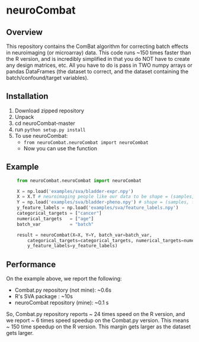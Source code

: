 # neuroCombat

## Overview
This repository contains the ComBat algorithm for correcting batch effects in neuroimaging (or microarray) data. This code runs ~150 times faster than the R version, and is incredibly simplified in that you do NOT have to create any design matrices, etc. All you have to do is pass in TWO numpy arrays or pandas DataFrames (the dataset to correct, and the dataset containing the batch/confound/target variables).

## Installation
1. Download zipped repository
2. Unpack
3. cd neuroCombat-master
4. run `python setup.py install`
5. To use neuroCombat:
	- `from neuroCombat.neuroCombat import neuroCombat`
	- Now you can use the function

## Example
```python
	from neuroCombat.neuroCombat import neuroCombat

	X = np.load('examples/sva/bladder-expr.npy')
	X = X.T # neuroimaging people like our data to be shape = (samples, features)
	Y = np.load('examples/sva/bladder-pheno.npy') # shape = (samples, features)
	y_feature_labels = np.load('examples/sva/feature_labels.npy')
	categorical_targets = ["cancer"]
	numerical_targets 	= ["age"]
	batch_var 			= "batch"

	result = neuroCombat(X=X, Y=Y, batch_var=batch_var,
		categorical_targets=categorical_targets, numerical_targets=numerical_targets,
		y_feature_labels=y_feature_labels)
```

## Performance
On the example above, we report the following:

- Combat.py repository (not mine): ~0.6s
- R's SVA package : ~10s
- neuroCombat repository (mine): ~0.1 s

So, Combat.py repository reports ~ 24 times speed on the R version, and we report ~ 6 times speed speedup on the Combat.py version. This means ~ 150 time speedup on the R version. This margin gets larger as the dataset gets larger.